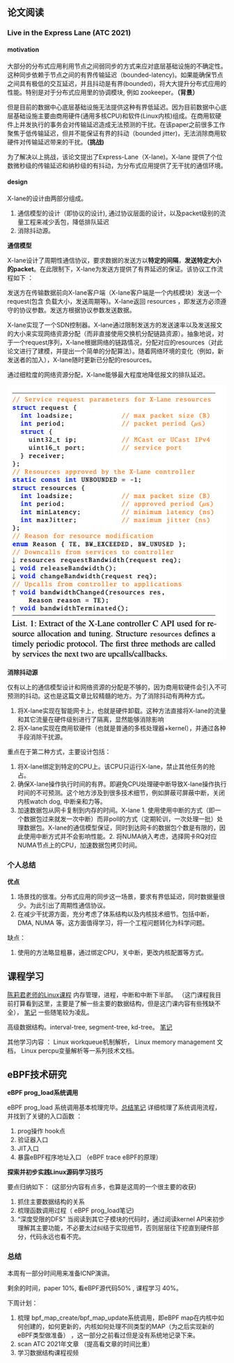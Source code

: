 ## 论文阅读

### Live in the Express Lane (ATC 2021)

#### motivation

大部分的分布式应用利用节点之间弱同步的方式来应对底层基础设施的不确定性。这种同步依赖于节点之间的有界传输延迟（bounded-latency)。如果能确保节点之间具有极低的交互延迟，并且抖动是有界(bounded)，将大大提升分布式应用的性能。特别是对于分布式应用里的协调模块, 例如 zookeeper。**（背景）**

但是目前的数据中心底层基础设施无法提供这种有界低延迟。因为目前数据中心底层基础设施主要由商用硬件(通用多核CPU)和软件(Linux内核)组成。在商用软硬件上并发执行的事务会对传输延迟造成无法预测的干扰。在该paper之前很多工作聚焦于低传输延迟，但并不能保证有界的抖动（bounded jitter)，无法消除商用软硬件对传输延迟带来的干扰。**（挑战)**

为了解决以上挑战，该论文提出了Express-Lane（X-lane)。X-lane 提供了个位数微秒级的传输延迟和纳秒级的有抖动，为分布式应用提供了无干扰的通信环境。

#### design 

X-lane的设计由两部分组成。

1. 通信模型的设计（即协议的设计),  通过协议层面的设计，以及packet级别的流量工程来减少丢包，降低排队延迟
2. 消除抖动源。

**通信模型** 

X-lane设计了周期性通信协议，要求数据的发送方以**特定的间隔**，**发送特定大小的packet**。在此限制下，X-lane为发送方提供了有界延迟的保证。该协议工作流程如下 ： 

发送方在传输数据前向X-lane客户端（X-lane客户端是一个内核模块）发送一个 request(包含 负载大小，发送周期等)。X-lane返回 resources ，即发送方必须遵守的协议参数。发送方根据协议参数发送数据。

X-lane实现了一个SDN控制器。X-lane通过限制发送方的发送速率以及发送报文的大小来实现网络资源分配（而非直接使用交换机分配链路资源）。抽象地说，对于一个request序列，X-lane根据网络的链路情况，分配对应的resources（对此论文进行了建模，并提出一个简单的分配算法）。随着网络环境的变化（例如，新发送者的加入），X-lane随时更新已分配的resources。

通过细粒度的网络资源分配，X-lane能够最大程度地降低报文的排队延迟。

![image-20221104172852491](20221031-20221105周报.assets/image-20221104172852491.png)

**消除抖动源** 

仅有以上的通信模型设计和网络资源的分配是不够的，因为商用软硬件会引入不可预测的抖动。这也是这篇文章比较精髓的地方。为了消除抖动有两种方式。

1. 将X-lane实现在智能网卡上，也就是硬件卸载。这种方法直接将X-lane的流量和其它流量在硬件级别进行了隔离，显然能够消除影响
2. 将X-lane实现在商用软硬件（也就是普通的多核处理器+kernel），并通过各种手段消除干扰源。

重点在于第二种方式，主要设计包括： 

1. 将X-lane绑定到特定的CPU上。该CPU只运行X-lane，禁止其他任务的抢占。
2. 确保X-lane操作执行时间的有界。即避免CPU处理硬中断导致X-lane操作执行时间的不可预测。这个地方涉及到很多技术细节，例如屏蔽可屏蔽中断，关闭内核watch dog, 中断亲和力等。
3. 加速数据包从网卡复制到内存的时间。X-lane 1. 使用使用中断的方式（即一个数据包过来就发一次中断）而非poll的方式（定期轮训，一次处理一批）处理数据包。X-lane的通信模型保证，同时到达网卡的数据包个数是有限的，因此使用中断方式并不会影响性能。2. 将NUMA纳入考虑，选择网卡RQ对应NUMA节点上的CPU，加速数据包拷贝时间。

### 个人总结 

**优点** 

1. 场景找的很准。分布式应用的同步这一场景，要求有界低延迟，同时数据量很少。为此引出了周期性通信协议。
2. 在减少干扰源方面，充分考虑了体系结构以及内核技术细节。包括中断，DMA, NUMA 等。这方面值得学习，将一个工程问题转化为科学问题。

缺点： 

1. 使用的方法略显粗暴，通过绑定CPU，关中断，更改内核配置等方式。

## 课程学习

[陈莉君老师的Linux课程](https://www.bilibili.com/video/BV1Ut4y1n7xM/?spm_id_from=333.999.0.0&vd_source=4dddd7158464787d615193a40b415b99)  内存管理，进程，中断和中断下半部。 （这门课程我目前打算看到这里，主要是了解一些主要的数据结构，但是这门课内容有些残缺不全）， [笔记](https://github.com/chonepieceyb/my_PHD/blob/main/%E8%AF%BE%E7%A8%8B%E7%AC%94%E8%AE%B0/Linux%E5%86%85%E6%A0%B8/Linux%E5%86%85%E6%A0%B8%E9%99%88%E8%8E%89%E5%90%9B%E8%AF%BE%E7%A8%8B%E7%AC%94%E8%AE%B0.md) 一些随笔较为凌乱。 

高级数据结构。interval-tree, segment-tree, kd-tree。 [笔记](https://github.com/chonepieceyb/my_PHD/blob/main/%E8%AF%BE%E7%A8%8B%E7%AC%94%E8%AE%B0/%E9%AB%98%E7%BA%A7%E6%95%B0%E6%8D%AE%E7%BB%93%E6%9E%84/my_note.md)

其他学习内容 ： Linux workqueue机制解析， Linux memory management 文档， Linux percpu变量解析等一系列技术文档。

## eBPF技术研究

**eBPF prog_load系统调用** 

eBPF prog_load 系统调用基本梳理完毕。[总结笔记](https://github.com/chonepieceyb/eBPF-documentation/blob/bpf_prog_kernel/Doc/Notes/eBPF_prog_kernel/eBPF_prog_kernel.md) 详细梳理了系统调用流程，并找到了关键的入口函数 ： 

1. prog操作 hook点
2. 验证器入口
3. JIT入口
4. 暴露eBPF程序地址入口 （eBPF trace eBPF的原理） 

**探索并初步实践Linux源码学习技巧**

要点归纳如下： (这部分内容有点多，也算是这周的一个很主要的收获)

1. 抓住主要数据结构的关系
2. 梳理函数调用过程（ eBPF prog_load笔记) 
3. “深度受限的DFS" 当阅读到其它子模块的代码时，通过阅读kernel API来初步理解其主要功能，不必要太过纠结于实现细节，否则层层往下挖直到硬件部分，代码永远也看不完。

### 总结

本周有一部分时间用来准备ICNP演讲。

剩余的时间，paper 10%, 看eBPF源代码50% , 课程学习 40%。

下周计划： 

1. 梳理 bpf_map_create/bpf_map_update系统调用，即eBPF map在内核中如何创建的，如何更新的，内核如何处理不同类型的MAP（为之后实现新的eBPF类型做准备） ，这一部分之前看过但是没有系统地记录下来。
2. scan ATC 2021年文章 （提高看文章的时间比重） 
3. 学习数据结构课程视频


